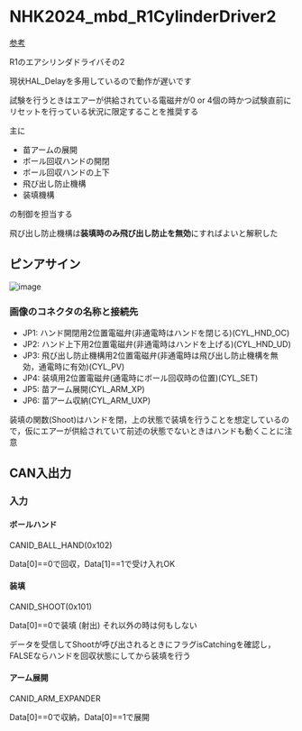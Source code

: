 # NHK2024_mbd_R1CylinderDriver2
[参考](https://t-semi.esa.io/posts/57)


R1のエアシリンダドライバその2


現状HAL_Delayを多用しているので動作が遅いです


試験を行うときはエアーが供給されている電磁弁が0 or 4個の時かつ試験直前にリセットを行っている状況に限定することを推奨する

主に
- 苗アームの展開
- ボール回収ハンドの開閉
- ボール回収ハンドの上下
- 飛び出し防止機構
- 装填機構

の制御を担当する

飛び出し防止機構は**装填時のみ飛び出し防止を無効**にすればよいと解釈した

## ピンアサイン
 ![image](https://github.com/T-semi-Tohoku-Uni/NHK2024_mbd_R1CylinderDriver2/assets/43599353/1e62f076-5098-4780-b2e2-6811a0ebd2f0)

### 画像のコネクタの名称と接続先
 - JP1: ハンド開閉用2位置電磁弁(非通電時はハンドを閉じる)(CYL_HND_OC)
 - JP2: ハンド上下用2位置電磁弁(非通電時はハンドを上げる)(CYL_HND_UD)
 - JP3: 飛び出し防止機構用2位置電磁弁(非通電時は飛び出し防止機構を無効，通電時に有効)(CYL_PV)
 - JP4: 装填用2位置電磁弁(通電時にボール回収時の位置)(CYL_SET)
 - JP5: 苗アーム展開(CYL_ARM_XP)
 - JP6: 苗アーム収納(CYL_ARM_UXP)

装填の関数(Shoot)はハンドを閉，上の状態で装填を行うことを想定しているので，仮にエアーが供給されていて前述の状態でないときはハンドも動くことに注意

## CAN入出力
### 入力
#### ボールハンド
CANID_BALL_HAND(0x102)

Data[0]==0で回収，Data[1]==1で受け入れOK

#### 装填
CANID_SHOOT(0x101)

Data[0]==0で装填 (射出) それ以外の時は何もしない

データを受信してShootが呼び出されるときにフラグisCatchingを確認し，FALSEならハンドを回収状態にしてから装填を行う

#### アーム展開
CANID_ARM_EXPANDER

Data[0]==0で収納，Data[0]==1で展開
